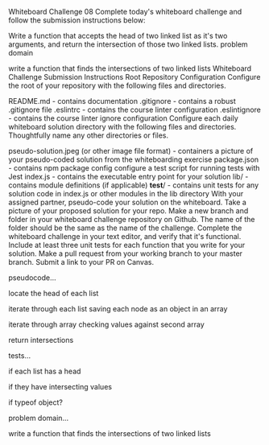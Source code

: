 Whiteboard Challenge 08
Complete today's whiteboard challenge and follow the submission instructions below:

Write a function that accepts the head of two linked list as it's two arguments, and return the intersection of those two linked lists.
problem domain

write a function that finds the intersections of two linked lists
Whiteboard Challenge Submission Instructions
Root Repository Configuration
Configure the root of your repository with the following files and directories.

README.md - contains documentation
.gitignore - contains a robust .gitignore file
.eslintrc - contains the course linter configuration
.eslintignore - contains the course linter ignore configuration
Configure each daily whiteboard solution directory with the following files and directories. Thoughtfully name any other directories or files.

pseudo-solution.jpeg (or other image file format) - containers a picture of your pseudo-coded solution from the whiteboarding exercise
package.json - contains npm package config
configure a test script for running tests with Jest
index.js - contains the executable entry point for your solution
lib/ - contains module definitions (if applicable)
__test__/ - contains unit tests for any solution code in index.js or other modules in the lib directory
With your assigned partner, pseudo-code your solution on the whiteboard. Take a picture of your proposed solution for your repo.
Make a new branch and folder in your whiteboard challenge repository on Github. The name of the folder should be the same as the name of the challenge.
Complete the whiteboard challenge in your text editor, and verify that it's functional.
Include at least three unit tests for each function that you write for your solution.
Make a pull request from your working branch to your master branch.
Submit a link to your PR on Canvas.

pseudocode...

locate the head of each list

iterate through each list saving each node as an object in an array

iterate through array checking values against second array

return intersections


tests...

if each list has a head

if they have intersecting values

if typeof object?


problem domain...

write a function that finds the intersections of two linked lists